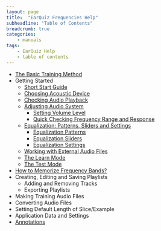 ```yaml
---
layout: page
title:  "EarQuiz Frequencies Help"
subheadline: "Table of Contents"
breadcrumb: true
categories:
    - manuals
tags:
    - EarQuiz Help
    - table of contents
---
```


* [The Basic Training Method]('/manuals/basic-training-method/')
* Getting Started
  - [Short Start Guide](#short-start-guide)
  - [Choosing Acoustic Device](#choosing-acoustic-device)
  - [Checking Audio Playback](#checking-audio-playback)
  - [Adjusting Audio System](#adjusting-audio-system)
    * [Setting Volume Level](#setting-volume-level)
    * [Quick Checking Frequency Range and Response](#checking-frequency-range)
  - [Equalization: Patterns, Sliders and Settings](#eq-patterns)
    * [Equalization Patterns](#eq-patterns)
    * [Equalization Sliders](#equalization-sliders)
    * [Equalization Settings](#equalization-settings)
  - [Working with External Audio Files](#working-with-external-audio-files)
  - [The Learn Mode](#learn-mode)
  - [The Test Mode](#test-mode)
* [How to Memorize Frequency Bands?](#memorizing-frequencies)
* Creating, Editing and Saving Playlists
  - Adding and Removing Tracks
  - Exporting Playlists
* Making Training Audio Files
* Converting Audio Files
* Setting Default Length of Slice/Example
* Application Data and Settings
* [Annotations](#pink-noise)